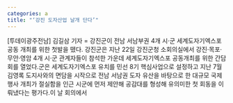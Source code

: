 ```yaml
---
categories: a
title: "‘강진 도자산업 날개 단다’"
---
```

[투데이광주전남] 김길삼 기자 = 강진군이 전남 서남부권 4개 시·군 세계도자기엑스포 공동 개최를 위한 첫발을 뗐다. 강진군은 지난 22일 강진군청 소회의실에서 강진·목포·무안·영암 4개 시·군 관계자들이 참석한 가운데 세계도자기엑스포 공동개최를 위한 간담회를 열었다.군은 세계도자기엑스포 유치를 민선 8기 핵심사업으로 설정하고 지난 7월 김영록 도지사와의 면담을 시작으로 전남 서남권 도자 유산을 바탕으로 한 대규모 국제행사 개최가 절실함을 인근 시군에 먼저 제안해 공감대를 형성해 유의미한 첫 회동을 이뤄냈다는 평가다.이 날 회의에서